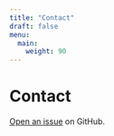 ```yaml
---
title: "Contact"
draft: false
menu:
  main:
    weight: 90
---
```


# Contact

[Open an issue](https://github.com/Jasefig/hugo-mock-landing-page-autodeployed/issues/new) on GitHub.
